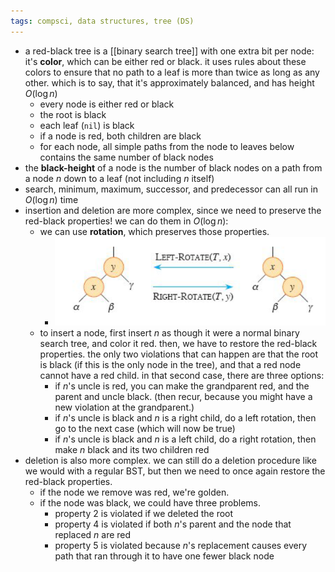 ```yaml
---
tags: compsci, data structures, tree (DS)
---
```


- a red-black tree is a [[binary search tree]] with one extra bit per node: it's **color**, which can be either red or black. it uses rules about these colors to ensure that no path to a leaf is more than twice as long as any other. which is to say, that it's approximately balanced, and has height $O(\log n)$
	- every node is either red or black
	- the root is black
	- each leaf (`nil`) is black
	- if a node is red, both children are black
	- for each node, all simple paths from the node to leaves below contains the same number of black nodes
- the **black-height** of a node is the number of black nodes on a path from a node $n$ down to a leaf (not including $n$ itself)
- search, minimum, maximum, successor, and predecessor can all run in $O(\log n)$ time
- insertion and deletion are more complex, since we need to preserve the red-black properties! we can do them in $O(\log n)$:
	- we can use **rotation**, which preserves those properties.
		- ![image.png](../assets/image_1752186909126_0.png)
	- to insert a node, first insert $n$ as though it were a normal binary search tree, and color it red. then, we have to restore the red-black properties. the only two violations that can happen are that the root is black (if this is the only node in the tree), and that a red node cannot have a red child. in that second case, there are three options:
		- if $n$'s uncle is red, you can make the grandparent red, and the parent and uncle black. (then recur, because you might have a new violation at the grandparent.)
		- if $n$'s uncle is black and $n$ is a right child, do a left rotation, then go to the next case (which will now be true)
		- if $n$'s uncle is black and $n$ is a left child, do a right rotation, then make $n$ black and its two children red
- deletion is also more complex. we can still do a deletion procedure like we would with a regular BST, but then we need to once again restore the red-black properties.
	- if the node we remove was red, we're golden.
	- if the node was black, we could have three problems.
		- property 2 is violated if we deleted the root
		- property 4 is violated if both $n$'s parent and the node that replaced $n$ are red
		- property 5 is violated because $n$'s replacement causes every path that ran through it to have one fewer black node